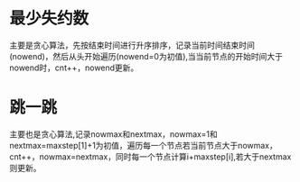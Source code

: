 # 最少失约数

主要是贪心算法，先按结束时间进行升序排序，记录当前时间结束时间(nowend)，然后从头开始遍历(nowend=0为初值),当当前节点的开始时间大于nowend时，cnt++，nowend更新。

# 跳一跳

主要也是贪心算法,记录nowmax和nextmax，nowmax=1和nextmax=maxstep[1]+1为初值，遍历每一个节点若当前节点大于nowmax，cnt++，nowmax=nextmax，同时每一个节点计算i+maxstep[i],若大于nextmax则更新。